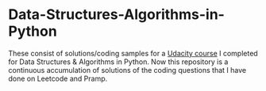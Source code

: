 # Data-Structures-Algorithms-in-Python
These consist of solutions/coding samples for a [Udacity course](https://www.udacity.com/course/data-structures-and-algorithms-in-python--ud513) I completed for Data Structures &amp; Algorithms in Python. 
Now this repository is a continuous accumulation of solutions of the coding questions that I have done on Leetcode and Pramp. 
